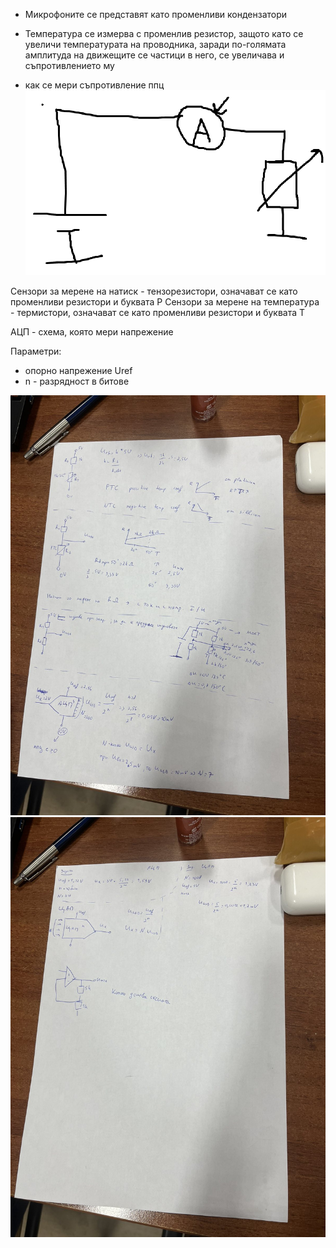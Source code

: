 - Микрофоните се представят като променливи кондензатори
- Температура се измерва с променлив резистор, защото като се увеличи температурата на проводника, заради по-голямата амплитуда на движещите се частици в него, се увеличава и съпротивлението му

- как се мери съпротивление ппц
![alt text](image-7.png)


Сензори за мерене на натиск - тензорезистори, означават се като променливи резистори и буквата P
Сензори за мерене на температура - термистори, означават се като променливи резистори и буквата Т


АЦП - схема, която мери напрежение

Параметри:
- опорно напрежение Uref
- n - разрядност в битове

![alt text](image-8.png)
![alt text](image-9.png)